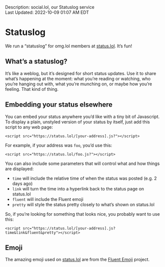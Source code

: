 Description: social.lol, our Statuslog service  
Last Updated: 2022-10-09 01:07 AM EDT

# Statuslog

We run a “statuslog” for omg.lol members at [status.lol](https://status.lol). It’s fun!

## What’s a statuslog?

It’s like a weblog, but it’s designed for short status updates. Use it to share what’s happening at the moment: what you’re reading or watching, who you’re hanging out with, what you’re munching on, or maybe how you’re feeling. That kind of thing.

## Embedding your status elsewhere

You can embed your status anywhere you’d like with a tiny bit of Javascript. To display a plain, unstyled version of your status by itself, just add this script to any web page:

`<script src="https://status.lol/[your-address].js?"></script>`

For example, if your address was `foo`, you’d use this:

`<script src="https://status.lol/foo.js?"></script>`

You can also include some parameters that will control what and how things are displayed:

 - `time` will include the relative time of when the status was posted (e.g. 2 days ago)
 - `link` will turn the time into a hyperlink back to the status page on status.lol
 - `fluent` will include the Fluent emoji
 - `pretty` will style the status pretty closely to what’s shown on status.lol

So, if you’re looking for something that looks nice, you probably want to use this:

`<script src="https://status.lol/[your-address].js?time&link&fluent&pretty"></script>`

## Emoji

The amazing emoji used on [status.lol](https://status.lol) are from the [Fluent Emoji](https://github.com/microsoft/fluentui-emoji) project.